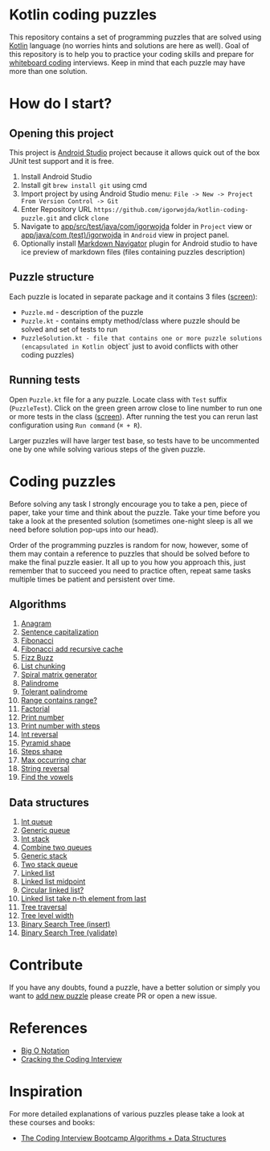 # Kotlin coding puzzles

This repository contains a set of programming puzzles that are solved using [Kotlin](https://kotlinlang.org/) language (no worries hints and
solutions are here as well). Goal of this repository is to help you to practice your coding skills and prepare for
[whiteboard coding](https://www.quora.com/What-is-whiteboard-coding) interviews. Keep in mind that each puzzle may have more than one solution.


# How do I start?

## Opening this project
This project is [Android Studio](https://developer.android.com/studio/) project because it allows quick out of the box JUnit test support
and it is free.

1. Install Android Studio
2. Install git `brew install git` using cmd
3. Import project by using Android Studio menu: `File -> New -> Project From Version Control -> Git`
4. Enter Repository URL `https://github.com/igorwojda/kotlin-coding-puzzle.git`  and click `clone`
5. Navigate to [app/src/test/java/com/igorwojda](app/src/test/java/com/igorwojda/) folder in `Project` view or
   [app/java/com (test)/igorwojda](app/src/test/java/com/igorwojda/) in `Android` view in project panel.
6. Optionally install [Markdown Navigator](https://plugins.jetbrains.com/plugin/7896-markdown-navigator) plugin for Android studio to have
   ice preview of markdown files (files containing puzzles description)

## Puzzle structure
Each puzzle is located in separate package and it contains 3 files
([screen](./misc/images/SampleTask.png)):
* `Puzzle.md` - description of the puzzle
* `Puzzle.kt` - contains empty method/class where puzzle should be solved and set of tests to run
* `PuzzleSolution.kt - file that contains one or more puzzle solutions (encapsulated in Kotlin `object` just to avoid conflicts with
  other coding puzzles)

## Running tests

Open `Puzzle.kt` file for a any puzzle. Locate class with `Test` suffix (`PuzzleTest`). Click on the green green arrow close to line
number to run one or more tests in the class
([screen](./misc/images/RunTest.png)). After running the test you can rerun last
configuration using `Run command` (`⌘ + R`).

Larger puzzles will have larger test base, so tests have to be uncommented one by one while solving various steps of the given puzzle.

# Coding puzzles
Before solving any task I strongly encourage you to take a pen, piece of paper, take your time and think about the puzzle. Take your time
before you take a look at the presented solution (sometimes one-night sleep is all we need before solution pop-ups into our head).

Order of the programming puzzles is random for now, however, some of them may contain a reference to puzzles that should be solved before
to make the final puzzle easier. It all up to you how you approach this, just remember that to succeed you need to practice often, repeat
same tasks multiple times be patient and persistent over time.

## Algorithms

1. [Anagram](app/src/test/java/com/igorwojda/codingpuzzle/anagram/Anagram.md)
2. [Sentence capitalization](app/src/test/java/com/igorwojda/codingpuzzle/calitalisesentence/CapitalizeSentence.md)
3. [Fibonacci](app/src/test/java/com/igorwojda/codingpuzzle/fibonacci/basic/Fibonacci.md)
4. [Fibonacci add recursive cache](app/src/test/java/com/igorwojda/codingpuzzle/fibonacci/recursivecached/FibonacciRecursiveCached.md)
5. [Fizz Buzz](app/src/test/java/com/igorwojda/codingpuzzle/fizzbuzz/FizzBuzz.md)
6. [List chunking](app/src/test/java/com/igorwojda/codingpuzzle/listchunk/ListChunk.md)
7. [Spiral matrix generator](app/src/test/java/com/igorwojda/codingpuzzle/matrix/spiralnumbers/SpiralNumbers.md)
8. [Palindrome](app/src/test/java/com/igorwojda/codingpuzzle/palindrome/basic/Palindrome.md)
9. [Tolerant palindrome](app/src/test/java/com/igorwojda/codingpuzzle/palindrome/tolerant/TolerantPalindrome.md)
10. [Range contains range?](app/src/test/java/com/igorwojda/codingpuzzle/rangecontainsrange/RangeContainsRange.md)
11. [Factorial](app/src/test/java/com/igorwojda/codingpuzzle/factorial/Factorial.md)
12. [Print number](app/src/test/java/com/igorwojda/codingpuzzle/printnumber/basic/PrintNumber.md)
13. [Print number with steps](app/src/test/java/com/igorwojda/codingpuzzle/printnumber/steps/PrintNumberWithSteps.md)
14. [Int reversal](app/src/test/java/com/igorwojda/codingpuzzle/reverseint/ReverseInt.md)
15. [Pyramid shape](app/src/test/java/com/igorwojda/codingpuzzle/shape/pyramids/Pyramids.md)
16. [Steps shape](app/src/test/java/com/igorwojda/codingpuzzle/shape/steps/Steps.md)
17. [Max occurring char](app/src/test/java/com/igorwojda/codingpuzzle/string/maxchar/MaxOccurrentChar.md)
18. [String reversal](app/src/test/java/com/igorwojda/codingpuzzle/string/reverse/Reverse.md)
19. [Find the vowels](app/src/test/java/com/igorwojda/codingpuzzle/string/vowels/Vowels.md)

## Data structures

1. [Int queue](app/src/test/java/com/igorwojda/datastructure/queue/int/IntQueue.md)
2. [Generic queue](app/src/test/java/com/igorwojda/datastructure/queue/generic/GenericQueue.md)
3. [Int stack](app/src/test/java/com/igorwojda/datastructure/stack/int/IntStack.md)
4. [Combine two queues](app/src/test/java/com/igorwojda/datastructure/queue/weave/Weave.md)
5. [Generic stack](app/src/test/java/com/igorwojda/datastructure/stack/generic/GenericStack.md)
6. [Two stack queue](app/src/test/java/com/igorwojda/datastructure/queue/twostack/TwoStackQueue.md)
7. [Linked list](app/src/test/java/com/igorwojda/datastructure/linkedlist/base/LinkedList.md)
8. [Linked list midpoint](app/src/test/java/com/igorwojda/datastructure/linkedlist/midpoint/Midpoint.md)
9. [Circular linked list?](app/src/test/java/com/igorwojda/datastructure/linkedlist/circularcheck/CircularCheck.md)
10. [Linked list take n-th element from last](app/src/test/java/com/igorwojda/datastructure/linkedlist/fromlast/FromLast.md)
11. [Tree traversal](app/src/test/java/com/igorwojda/datastructure/tree/traversal/TreeTraversal.md)
12. [Tree level width](app/src/test/java/com/igorwojda/datastructure/tree/levelwidth/LevelWidth.md)
13. [Binary Search Tree (insert)](app/src/test/java/com/igorwojda/datastructure/binarytree/insert/Insert.md)
14. [Binary Search Tree (validate)](app/src/test/java/com/igorwojda/datastructure/binarytree/validate/Validate.md)

# Contribute

If you have any doubts, found a puzzle, have a better solution or simply you want to [add new puzzle](/misc/wiki/adding_new_puzzle.md)
please create PR or open a new issue.

# References
* [Big O Notation](https://medium.com/karuna-sehgal/a-simplified-explanation-of-the-big-o-notation-82523585e835)
* [Cracking the Coding Interview](https://www.amazon.co.uk/Cracking-Coding-Interview-6th-Programming/dp/0984782850/ref=pd_lpo_sbs_14_img_0?_encoding=UTF8&psc=1&refRID=ZKQA82B0MSD2GYPCCZYQ)

# Inspiration

For more detailed explanations of various puzzles please take a look at these courses and books:
* [The Coding Interview Bootcamp Algorithms + Data Structures](https://www.udemy.com/coding-interview-bootcamp-algorithms-and-data-structure/)

